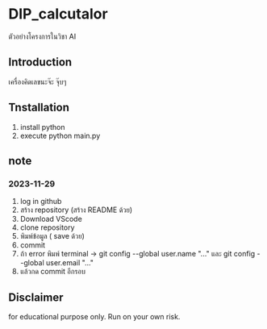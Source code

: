 # DIP_calcutalor
ตัวอย่างโครงการในวิชา AI

## Introduction
เครื่องคิดเลขนะจ๊ะ จุ๊บๆ

## Tnstallation
 1. install python
 2. execute python main.py

 ## note
 ### 2023-11-29
 1. log in github
 2. สร้าง repository (สร้าง README ด้วย)
 3. Download VScode
 4. clone repository
 5. พิมพ์ข้อมูล ( save ด้วย)
 6. commit
 7. ถ้า error พิมพ์ terminal -> git config --global user.name "..." และ git config --global user.email "..."
 8. แล้วกด commit อีกรอบ

 ## Disclaimer
 for educational purpose only. Run on your own risk.